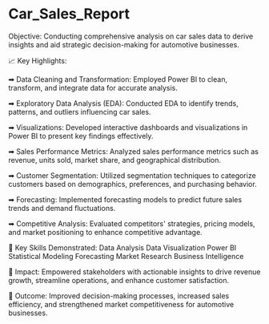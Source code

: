 # Car_Sales_Report
 Objective: Conducting comprehensive analysis on car sales data to derive insights and aid strategic decision-making for automotive businesses.

📈 Key Highlights:

➡ Data Cleaning and Transformation: Employed Power BI to clean, transform, and integrate data for accurate analysis.

➡ Exploratory Data Analysis (EDA): Conducted EDA to identify trends, patterns, and outliers influencing car sales.

➡ Visualizations: Developed interactive dashboards and visualizations in Power BI to present key findings effectively.

➡ Sales Performance Metrics: Analyzed sales performance metrics such as revenue, units sold, market share, and geographical distribution.

➡ Customer Segmentation: Utilized segmentation techniques to categorize customers based on demographics, preferences, and purchasing behavior.

➡ Forecasting: Implemented forecasting models to predict future sales trends and demand fluctuations.

➡ Competitive Analysis: Evaluated competitors' strategies, pricing models, and market positioning to enhance competitive advantage.

🔑 Key Skills Demonstrated:
Data Analysis
Data Visualization
Power BI
Statistical Modeling
Forecasting
Market Research
Business Intelligence

💼 Impact: Empowered stakeholders with actionable insights to drive revenue growth, streamline operations, and enhance customer satisfaction.

🌟 Outcome: Improved decision-making processes, increased sales efficiency, and strengthened market competitiveness for automotive businesses.
